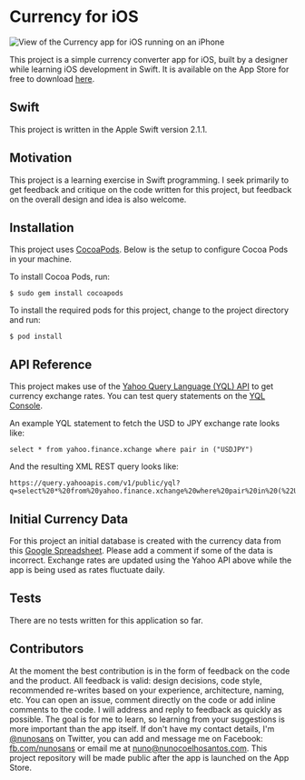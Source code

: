 # Currency for iOS

![View of the Currency app for iOS running on an iPhone](http://i.imgur.com/yiOFZzV.jpg)

This project is a simple currency converter app for iOS, built by a designer while learning iOS development in Swift. It is available on the App Store for free to download [here](http://appstore.com/currencysimplecurrencycalculator).

## Swift

This project is written in the Apple Swift version 2.1.1.

## Motivation

This project is a learning exercise in Swift programming. I seek primarily to get feedback and critique on the code written for this project, but feedback on the overall design and idea is also welcome.

## Installation

This project uses [CocoaPods](https://cocoapods.org). Below is the setup to configure Cocoa Pods in your machine.

To install Cocoa Pods, run:
```
$ sudo gem install cocoapods
```

To install the required pods for this project, change to the project directory and run:
```
$ pod install
```

## API Reference

This project makes use of the [Yahoo Query Language (YQL) API](https://developer.yahoo.com/yql/) to get currency exchange rates. You can test query statements on the [YQL Console](https://developer.yahoo.com/yql/console/).

An example YQL statement to fetch the USD to JPY exchange rate looks like:
```
select * from yahoo.finance.xchange where pair in ("USDJPY")
```

And the resulting XML REST query looks like:
```
https://query.yahooapis.com/v1/public/yql?q=select%20*%20from%20yahoo.finance.xchange%20where%20pair%20in%20(%22USDJPY%22)&diagnostics=true&env=store%3A%2F%2Fdatatables.org%2Falltableswithkeys
```

## Initial Currency Data

For this project an initial database is created with the currency data from this [Google Spreadsheet](https://docs.google.com/spreadsheets/d/1218JsxdKNp3ytpAtIq8D1Wtl9t4blLpC2amTweWDhek/edit?usp=sharing). Please add a comment if some of the data is incorrect. Exchange rates are updated using the Yahoo API above while the app is being used as rates fluctuate daily.

## Tests

There are no tests written for this application so far.

## Contributors

At the moment the best contribution is in the form of feedback on the code and the product. All feedback is valid: design decisions, code style, recommended re-writes based on your experience, architecture, naming, etc. You can open an issue, comment directly on the code or add inline comments to the code.
I will address and reply to feedback as quickly as possible. The goal is for me to learn, so learning from your suggestions is more important than the app itself.
If don't have my contact details, I'm [@nunosans](http://twitter.com/nunosans) on Twitter, you can add and message me on Facebook: [fb.com/nunosans](http://fb.com/nunosans/) or email me at [nuno@nunocoelhosantos.com](mailto:nuno@nunocoelhosantos.com).
This project repository will be made public after the app is launched on the App Store.
